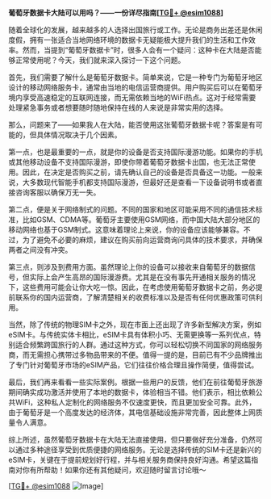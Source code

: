 **葡萄牙数据卡大陆可以用吗？——一份详尽指南[[TG💪+ @esim1088](https://t.me/s/esim1088)]**

随着全球化的发展，越来越多的人选择出国旅行或工作。无论是商务出差还是休闲度假，拥有一张适合当地网络环境的数据卡无疑能极大提升我们的生活和工作效率。然而，当提到“葡萄牙数据卡”时，很多人会有一个疑问：这种卡在大陆是否能够正常使用呢？今天，我们就来深入探讨一下这个问题。

首先，我们需要了解什么是葡萄牙数据卡。简单来说，它是一种专门为葡萄牙地区设计的移动网络服务卡，通常由当地的电信运营商提供。用户购买后可以在葡萄牙境内享受高速稳定的互联网连接，而无需依赖当地的WiFi热点。这对于经常需要处理紧急事务或者想要随时随地保持在线的人来说是非常实用的选择。

那么，问题来了——如果我人在大陆，能否使用这张葡萄牙数据卡呢？答案是有可能的，但具体情况取决于几个因素。

第一点，也是最重要的一点，就是你的设备是否支持国际漫游功能。如果你的手机或其他移动设备不支持国际漫游，即使你带着葡萄牙数据卡出国，也无法正常使用。因此，在决定是否购买之前，请先确认自己的设备是否具备这一功能。一般来说，大多数现代智能手机都支持国际漫游，但最好还是查看一下设备说明书或者直接咨询客服以确保万无一失。

第二点，便是关于网络制式的问题。不同的国家和地区可能采用不同的通信技术标准，比如GSM、CDMA等。葡萄牙主要使用GSM网络，而中国大陆大部分地区的移动网络也基于GSM制式。这意味着理论上来说，你的设备应该能够兼容。不过，为了避免不必要的麻烦，建议在购买前向运营商询问具体的技术要求，并确保两者之间没有冲突。

第三点，则涉及到费用方面。虽然理论上你的设备可以接收来自葡萄牙的数据信号，但实际上会产生高昂的国际漫游费。尤其是在没有事先开通相关服务的情况下，这些费用可能会让你大吃一惊。因此，在考虑使用葡萄牙数据卡之前，务必提前联系你的国内运营商，了解清楚相关的收费标准以及是否有任何优惠政策可供利用。

当然，除了传统的物理SIM卡之外，现在市面上还出现了许多新型解决方案，例如eSIM卡。与传统实体卡相比，eSIM卡具有体积小巧、无需更换等一系列优点，特别适合频繁跨国旅行的人群。通过这种方式，你可以轻松切换不同国家的网络服务商，而无需担心携带过多物品带来的不便。值得一提的是，目前已有不少品牌推出了专门针对葡萄牙市场的eSIM产品，它们往往价格合理且操作简便，值得尝试。

最后，我们再来看看一些实际案例。根据一些用户的反馈，他们在前往葡萄牙旅游期间确实成功激活并使用了本地的数据卡，体验相当不错。他们表示，相比依赖公共WiFi，这种私人定制化的网络服务不仅速度更快，而且更加安全可靠。此外，由于葡萄牙是一个高度发达的经济体，其电信基础设施非常完善，因此整体上网质量令人满意。

综上所述，虽然葡萄牙数据卡在大陆无法直接使用，但只要做好充分准备，仍然可以通过多种途径享受到优质便捷的网络服务。无论是选择传统的SIM卡还是新兴的eSIM卡，关键在于提前规划好行程，并与相关服务商保持良好沟通。希望这篇指南对你有所帮助！如果你还有其他疑问，欢迎随时留言讨论哦～

[[TG💪+ @esim1088](https://t.me/s/esim1088) ![Image](https://i.postimg.cc/4NQfJmqS/Snipaste-2025-05-13-00-14-12.png)]